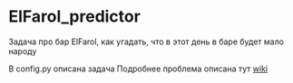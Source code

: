 # ElFarol_predictor
Задача про бар ElFarol, как угадать, что в этот день в баре будет мало народу

В config.py описана задача
Подробнее проблема описана тут [wiki](https://ru.wikipedia.org/wiki/%D0%97%D0%B0%D0%B4%D0%B0%D1%87%D0%B0_%D0%B1%D0%B0%D1%80%D0%B0_%C2%AB%D0%AD%D0%BB%D1%8C_%D0%A4%D0%B0%D1%80%D0%BE%D0%BB%D1%8C%C2%BB)

